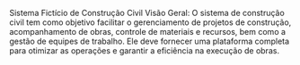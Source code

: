 Sistema Fictício de Construção Civil Visão Geral: O sistema de construção civil tem como objetivo facilitar o gerenciamento de projetos de construção, acompanhamento de obras, controle de materiais e recursos, bem como a gestão de equipes de trabalho. Ele deve fornecer uma plataforma completa para otimizar as operações e garantir a eficiência na execução de obras.
